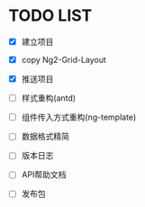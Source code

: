 # TODO LIST


-[x] 建立项目  
-[x] copy Ng2-Grid-Layout  
-[x] 推送项目  
-[ ] 样式重构(antd)  
-[ ] 组件传入方式重构(ng-template)  
-[ ] 数据格式精简  
-[ ] 版本日志  
-[ ] API帮助文档  
-[ ] 发布包  


